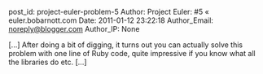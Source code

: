 post_id: project-euler-problem-5
Author: Project Euler: #5 « euler.bobarnott.com
Date: 2011-01-12 23:22:18
Author_Email: noreply@blogger.com
Author_IP: None

[...] After doing a bit of digging, it turns out you can actually solve this problem with one line of Ruby code, quite impressive if you know what all the libraries do etc. [...]
